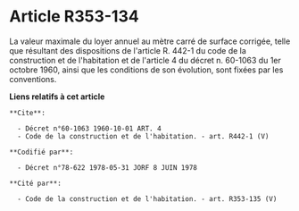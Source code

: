 # Article R353-134

La valeur maximale du loyer annuel au mètre carré de surface corrigée, telle que résultant des dispositions de l'article R.
442-1 du code de la construction et de l'habitation et de l'article 4 du décret n. 60-1063 du 1er octobre 1960, ainsi que les
conditions de son évolution, sont fixées par les conventions.

**Liens relatifs à cet article**

	**Cite**:

	  - Décret n°60-1063 1960-10-01 ART. 4
	  - Code de la construction et de l'habitation. - art. R442-1 (V)

	**Codifié par**:

	  - Décret n°78-622 1978-05-31 JORF 8 JUIN 1978

	**Cité par**:

	  - Code de la construction et de l'habitation. - art. R353-135 (V)
